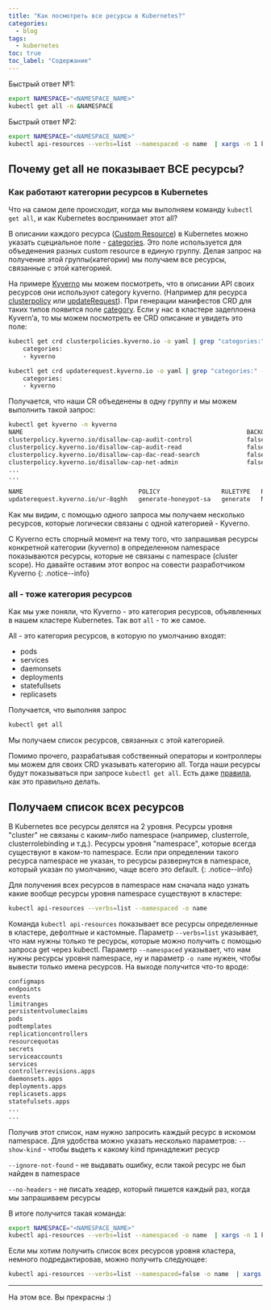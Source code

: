 ```yaml
---
title: "Как посмотреть все ресурсы в Kubernetes?"
categories:
  - blog
tags:
  - kubernetes
toc: true
toc_label: "Содержание"
---
```


Быстрый ответ №1:

```bash
export NAMESPACE="<NAMESPACE_NAME>"
kubectl get all -n &NAMESPACE
```

Быстрый ответ №2:
```bash
export NAMESPACE="<NAMESPACE_NAME>"
kubectl api-resources --verbs=list --namespaced -o name  | xargs -n 1 kubectl get --show-kind --ignore-not-found --no-headers -n $NAMESPACE
```

## Почему get all не показывает ВСЕ ресурсы?

### Как работают категории ресурсов в Kubernetes

Что на самом деле происходит, когда мы выполняем команду `kubectl get all`, и как Kubernetes воспринимает этот all?

В описании каждого ресурса ([Custom Resource](https://kubernetes.io/docs/concepts/extend-kubernetes/api-extension/custom-resources/)) в Kubernetes можно указать сцециальное поле - [categories](https://kubernetes.io/docs/reference/generated/kubernetes-api/v1.19/#customresourcedefinition-v1-apiextensions-k8s-io). Это поле используется для объеденения разных custom resource в единую группу. Делая запрос на получение этой группы(категории) мы получаем все ресурсы, связанные с этой категорией.

На примере [Kyverno](https://kyverno.io) мы можем посмотреть, что в описании API своих ресурсов они используют category kyverno. (Например для ресурса [clusterpolicy](https://github.com/kyverno/kyverno/blob/v1.8.5/api/kyverno/v1/clusterpolicy_types.go#L16) или [updateRequest](https://github.com/kyverno/kyverno/blob/v1.8.5/api/kyverno/v1beta1/updaterequest_types.go#L54)). При генерации манифестов CRD для таких типов появится поле [category](https://github.com/kyverno/kyverno/blob/v1.8.5/config/crds/kyverno.io_clusterpolicies.yaml#L12).
Если у нас в кластере задеплоена Kyvern’а, то мы можем посмотреть ее CRD описание и увидеть это поле:

```bash
kubectl get crd clusterpolicies.kyverno.io -o yaml | grep "categories:" -A1
    categories:
    - kyverno

kubectl get crd updaterequest.kyverno.io -o yaml | grep "categories:" -A1
    categories:
    - kyverno
```

Получается, что наши CR объеденены в одну группу и мы можем выполнить такой запрос:

```bash
kubectl get kyverno -n kyverno
NAME                                                              BACKGROUND   VALIDATE ACTION   READY
clusterpolicy.kyverno.io/disallow-cap-audit-control               false        enforce           true
clusterpolicy.kyverno.io/disallow-cap-audit-read                  false        enforce           true
clusterpolicy.kyverno.io/disallow-cap-dac-read-search             false        enforce           true
clusterpolicy.kyverno.io/disallow-cap-net-admin                   false        enforce           true
...
...

NAME                                POLICY                 RULETYPE   RESOURCEKIND   RESOURCENAME           RESOURCENAMESPACE   STATUS      AGE
updaterequest.kyverno.io/ur-8qghh   generate-honeypot-sa   generate   Namespace      kubernetes-dashboard                       Completed   19d
```

Как мы видим, с помощью одного запроса мы получаем несколько ресурсов, которые логически связаны с одной категорией - Kyverno.

С Kyverno есть спорный момент на тему того, что запрашивая ресурсы конкретной категории (kyverno) в определенном namespace показываются ресурсы, которые не связаны с namespace (cluster scope).
Но давайте оставим этот вопрос на совести разработчиком Kyverno
{: .notice--info}

### all - тоже категория ресурсов

Как мы уже поняли, что Kyverno - это категория ресурсов, объявленных в нашем кластере Kubernetes. Так вот `all` - то же самое.

All - это категория ресурсов, в которую по умолчанию входят:

- pods
- services
- daemonsets
- deployments
- statefullsets
- replicasets

Получается, что выполняя запрос

```bash
kubectl get all
```

Мы получаем список ресурсов, связанных с этой категорией.

Помимо прочего, разрабатывая собственный операторы и контроллеры мы можем для своих CRD указывать категорию all. Тогда наши ресурсы будут показываться при запросе `kubectl get all`. Есть даже [правила](https://github.com/kubernetes/community/blob/master/contributors/devel/sig-cli/kubectl-conventions.md#rules-for-extending-special-resource-alias---all), как это правильно делать.


## Получаем список всех ресурсов

В Kubernetes все ресурсы делятся на 2 уровня. 
Ресурсы уровня "cluster" не связаны с каким-либо namespace (например, clusterrole, clusterrolebinding и т.д.). 
Ресурсы уровня "namespace", которые всегда существуют в каком-то namespace. Если при определении такого ресурса namespace не указан, то ресурсы развернутся в namespace, который указан по умолчанию, чаще всего это default.
{: .notice--info}

Для получения всех ресурсов в namespace нам сначала надо узнать какие вообще ресурсы уровня namespace существуют в кластере:

```bash
kubectl api-resources --verbs=list --namespaced -o name 
```

Команда `kubectl api-resources` показывает все ресурсы определенные в кластере, дефолтные и кастомные. Параметр `--verbs=list` указывает, что нам нужны только те ресурсы, которые можно получить с помощью запроса get через kubectl. Параметр `--namespaced` указывает, что нам нужны ресурсы уровня namespace, ну и параметр `-o name` нужен, чтобы вывести только имена ресурсов. На выходе получится что-то вроде:

```bash
configmaps
endpoints
events
limitranges
persistentvolumeclaims
pods
podtemplates
replicationcontrollers
resourcequotas
secrets
serviceaccounts
services
controllerrevisions.apps
daemonsets.apps
deployments.apps
replicasets.apps
statefulsets.apps
...
...
```

Получив этот список, нам нужно запросить каждый ресурс в искомом namespace. Для удобства можно указать несколько параметров:
`--show-kind` - чтобы выдеть к какому kind принадлежит ресуср 

`--ignore-not-found` - не выдавать ошибку, если такой ресурс не был найден в namespace

`--no-headers` - не писать хеадер, который пишется каждый раз, когда мы запрашиваем ресурсы

В итоге получится такая команда:

```bash
export NAMESPACE="<NAMESPACE_NAME>"
kubectl api-resources --verbs=list --namespaced -o name  | xargs -n 1 kubectl get --show-kind --ignore-not-found --no-headers -n $NAMESPACE
```

Если мы хотим получить список всех ресурсов уровня кластера, немного подредактировав, можно получить следующее:

```bash
kubectl api-resources --verbs=list --namespaced=false -o name  | xargs -n 1 kubectl get --show-kind --ignore-not-found --no-headers
```

---

На этом все. Вы прекрасны :)

